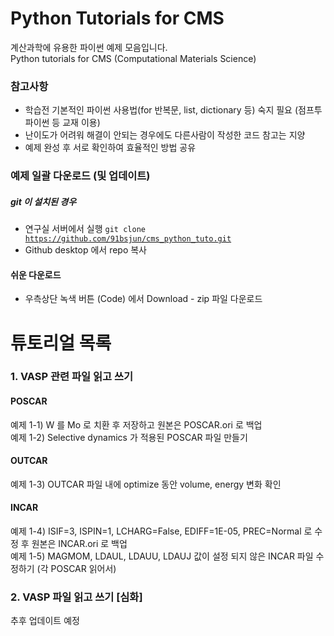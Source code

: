 # Python Tutorials for CMS
계산과학에 유용한 파이썬 예제 모음입니다.    
Python tutorials for CMS (Computational Materials Science)
### 참고사항
- 학습전 기본적인 파이썬 사용법(for 반복문, list, dictionary 등) 숙지 필요 (점프투 파이썬 등 교재 이용)
- 난이도가 어려워 해결이 안되는 경우에도 다른사람이 작성한 코드 참고는 지양
- 예제 완성 후 서로 확인하여 효율적인 방법 공유
### 예제 일괄 다운로드 (및 업데이트)
##### git 이 설치된 경우
- 연구실 서버에서 실행 <code>git clone https://github.com/91bsjun/cms_python_tuto.git</code>
- Github desktop 에서 repo 복사     
#### 쉬운 다운로드
- 우측상단 녹색 버튼 (Code) 에서 Download - zip 파일 다운로드
# 튜토리얼 목록
### 1. VASP 관련 파일 읽고 쓰기
#### POSCAR
예제 1-1) W 를 Mo 로 치환 후 저장하고 원본은 POSCAR.ori 로 백업     
예제 1-2) Selective dynamics 가 적용된 POSCAR 파일 만들기
#### OUTCAR
예제 1-3) OUTCAR 파일 내에 optimize 동안 volume, energy 변화 확인    
#### INCAR
예제 1-4) ISIF=3, ISPIN=1, LCHARG=False, EDIFF=1E-05, PREC=Normal 로 수정 후  원본은 INCAR.ori 로 백업    
예제 1-5) MAGMOM, LDAUL, LDAUU, LDAUJ 값이 설정 되지 않은 INCAR 파일 수정하기 (각 POSCAR 읽어서)    

### 2. VASP 파일 읽고 쓰기 [심화]

추후 업데이트 예정
